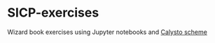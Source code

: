 # SICP-exercises
Wizard book exercises using Jupyter notebooks and [Calysto scheme](https://github.com/Calysto/calysto_scheme)
